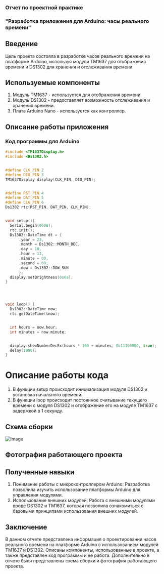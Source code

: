 ### Отчет по проектной практике 
### "Разработка приложения для Arduino: часы реального времени"

## Введение ##
Цель проекта состояла в разработке часов реального времени на платформе Arduino, используя модули TM1637 для отображения времени и DS1302 для хранения и отслеживания времени.

## Используемые компоненты
1. Модуль TM1637 - используется для отображения времени.
2. Модуль DS1302 - предоставляет возможность отслеживания и хранения времени.
3. Плата Arduino Nano - используется как контроллер.

## Описание работы приложения
### Код программы для Arduino
```c
#include <TM1637Display.h>
#include <Ds1302.h>


#define CLK_PIN 2    
#define DIO_PIN 3    
TM1637Display display(CLK_PIN, DIO_PIN);


#define RST_PIN 4    
#define DAT_PIN 5  
#define CLK_PIN 6  
Ds1302 rtc(RST_PIN, DAT_PIN, CLK_PIN);


void setup(){
  Serial.begin(9600);
  rtc.init();
  Ds1302::DateTime dt = {
      .year = 23,
      .month = Ds1302::MONTH_DEC,
      .day = 10,
      .hour = 13,
      .minute = 00,
      .second = 00,
      .dow = Ds1302::DOW_SUN
      };
  display.setBrightness(0x0a);
}




void loop() {
  Ds1302::DateTime now;
  rtc.getDateTime(&now);


  int hours = now.hour;
  int minutes = now.minute;


  display.showNumberDecEx(hours * 100 + minutes, 0b11100000, true);
  delay(1000);  
}
```
# Описание работы кода
1. В функции setup происходит инициализация модуля DS1302 и установка начального времени.
2. В функции loop происходит постоянное считывание текущего времени с модуля DS1302 и отображение его на модуле TM1637 с задержкой в 1 секунду.

## Схема сборки 
![Image](https://github.com/marymonk/Clock_project/raw/master/Clock_project/image.png)
## Фотография работающего проекта

## Полученные навыки
1. Понимание работы с микроконтроллером Arduino: Разработка позволила изучить использование платформы Arduino для управления модулями.
2. Использование внешних модулей: Работа с внешними модулями вроде DS1302 и TM1637, которая позволила ознакомиться с базовыми принципами использования внешних модулей.

## Заключение
В данном отчете представлена информация о проектировании часов реального времени на платформе Arduino с использованием модулей TM1637 и DS1302. Описаны компоненты, использованные в проекте, а также представлен код программы и ее работа. Дополнительно в отчете были представлены схема сборки и фотография работающего проекта.


